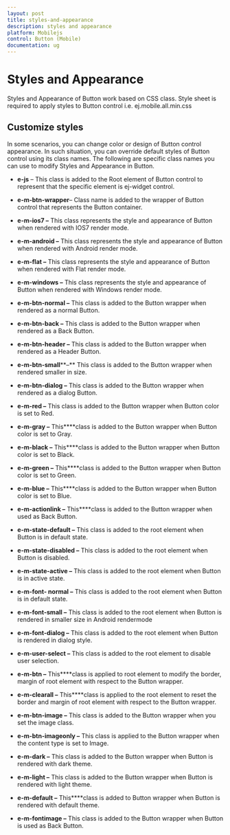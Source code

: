 ```yaml
---
layout: post
title: styles-and-appearance
description: styles and appearance
platform: Mobilejs
control: Button (Mobile)
documentation: ug
---
```


# Styles and Appearance

Styles and Appearance of Button work based on CSS class. Style sheet is required to apply styles to Button control i.e. ej.mobile.all.min.css

## Customize styles

In some scenarios, you can change color or design of Button control appearance. In such situation, you can override default styles of Button control using its class names. The following are specific class names you can use to modify Styles and Appearance in Button.

* **e-js** – This class is added to the Root element of Button control to represent that the specific element is  ej-widget control.

* **e-m-btn-wrapper**– Class name is added to the wrapper of Button control that represents the Button container.

* **e-m-ios7 –** This class represents the style and appearance of Button when rendered with IOS7 render mode.

* **e-m-android –** This class represents the style and appearance of Button when rendered with Android render mode.

* **e-m-flat –** This class represents the style and appearance of Button when rendered with Flat render mode.

* **e-m-windows –** This class represents the style and appearance of Button when rendered with Windows render mode.

* **e-m-btn-normal –** This class is added to the Button wrapper when rendered as a normal Button.

* **e-m-btn-back  –** This class is added to the Button wrapper when rendered as a Back Button.

* **e-m-btn-header  –** This class is added to the Button wrapper when rendered as a Header Button.

* **e-m-btn-small****–**  This class is added to the Button wrapper when rendered smaller in size.

* **e-m-btn-dialog –** This class is added to the Button wrapper when rendered as a dialog Button.

* **e-m-red –** This class is added to the Button wrapper when Button color is set to Red.

* **e-m-gray –** This****class is added to the Button wrapper when Button color is set to Gray.

* **e-m-black –** This****class is added to the Button wrapper when Button color is set to Black.

* **e-m-green –** This****class is added to the Button wrapper when Button color is set to Green.

* **e-m-blue –** This****class is added to the Button wrapper when Button color is set to Blue.

* **e-m-actionlink –** This****class is added to the Button wrapper when used as Back Button.

* **e-m-state-default –** This class is added to the root element when Button is in default state.

* **e-m-state-disabled –** This class is added to the root element when Button is disabled.

* **e-m-state-active –** This class is added to the root element when Button is in active state.

* **e-m-font- normal –** This class is added to the root element when Button is in default state.

* **e-m-font-small –** This class is added to the root element when Button is rendered in smaller size in Android rendermode

* **e-m-font-dialog –** This class is added to the root element when Button is rendered in dialog style.

* **e-m-user-select –** This class is added to the root element to disable user selection.

* **e-m-btn –** This****class is applied to root element to modify the border, margin of root element with respect to the Button wrapper.

* **e-m-clearall –** This****class is applied to the root element to reset the border and margin of root element with respect to the Button wrapper.

* **e-m-btn-image –** This class is added to the Button wrapper when you set the image class. 

* **e-m-btn-imageonly –** This class is applied to the Button wrapper when the content type is set to Image.

* **e-m-dark –** This class is added to the Button wrapper when Button is rendered with dark theme.

* **e-m-light –** This class is added to the Button wrapper when Button is rendered with light theme.

* **e-m-default –** This****class is added to Button wrapper when Button is rendered with default theme.

* **e-m-fontimage –** This class is added to the Button wrapper when Button is used as Back Button.



